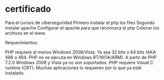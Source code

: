 # certificado
Para el cursos de ciberseguridad
Primero instalar el php los files
Segundo instalar apache
Configurar el apache para que reconozca el php
Colocar los archivos en el www.

Requerimientos:

PHP requiere al menos Windows 2008/Vista. Ya sea 32 bits o 64 bits (AKA X86 o X64. PHP no se ejecuta en Windows RT/WOA/ARM). A partir de PHP 7.2.0 Windows 2008 y Vista ya no son soportados.
PHP requiere Visual C runtime (CRT). Muchas aplicaciones lo requieren por lo que ya esté instalado. 
